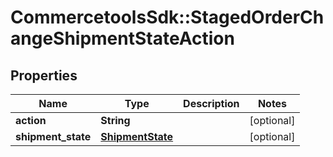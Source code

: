# CommercetoolsSdk::StagedOrderChangeShipmentStateAction

## Properties
Name | Type | Description | Notes
------------ | ------------- | ------------- | -------------
**action** | **String** |  | [optional] 
**shipment_state** | [**ShipmentState**](ShipmentState.md) |  | [optional] 

